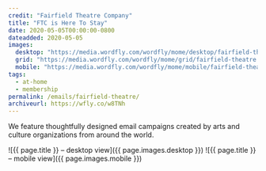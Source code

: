 ```yaml
---
credit: "Fairfield Theatre Company"
title: "FTC is Here To Stay"
date: 2020-05-05T00:00:00-0800
dateadded: 2020-05-05
images:
  desktop: "https://media.wordfly.com/wordfly/mome/desktop/fairfield-theatre.jpg"
  grid: "https://media.wordfly.com/wordfly/mome/grid/fairfield-theatre.jpg"
  mobile: "https://media.wordfly.com/wordfly/mome/mobile/fairfield-theatre.jpg"
tags:
  - at-home
  - membership
permalink: /emails/fairfield-theatre/
archiveurl: https://wfly.co/w8TNh
---
```

We feature thoughtfully designed email campaigns created by arts and culture organizations from around the world.

![{{ page.title }} – desktop view]({{ page.images.desktop }})
![{{ page.title }} – mobile view]({{ page.images.mobile }})
